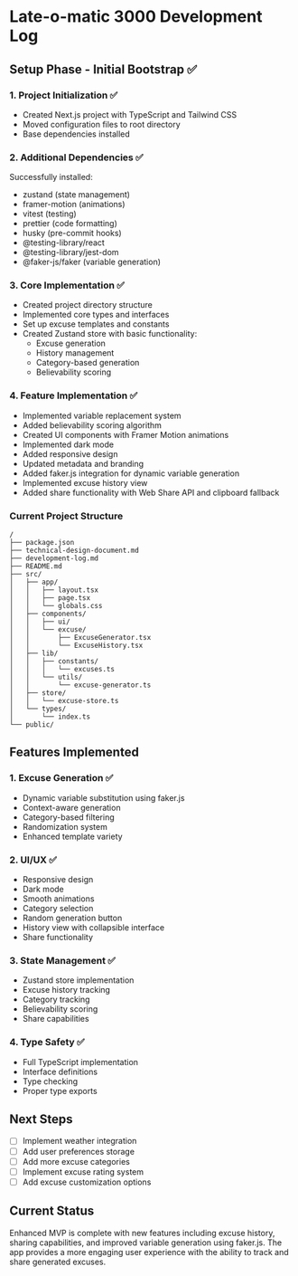 # Late-o-matic 3000 Development Log

## Setup Phase - Initial Bootstrap ✅

### 1. Project Initialization ✅
- Created Next.js project with TypeScript and Tailwind CSS
- Moved configuration files to root directory
- Base dependencies installed

### 2. Additional Dependencies ✅
Successfully installed:
- zustand (state management)
- framer-motion (animations)
- vitest (testing)
- prettier (code formatting)
- husky (pre-commit hooks)
- @testing-library/react
- @testing-library/jest-dom
- @faker-js/faker (variable generation)

### 3. Core Implementation ✅
- Created project directory structure
- Implemented core types and interfaces
- Set up excuse templates and constants
- Created Zustand store with basic functionality:
  - Excuse generation
  - History management
  - Category-based generation
  - Believability scoring

### 4. Feature Implementation ✅
- Implemented variable replacement system
- Added believability scoring algorithm
- Created UI components with Framer Motion animations
- Implemented dark mode
- Added responsive design
- Updated metadata and branding
- Added faker.js integration for dynamic variable generation
- Implemented excuse history view
- Added share functionality with Web Share API and clipboard fallback

### Current Project Structure
```
/
├── package.json
├── technical-design-document.md
├── development-log.md
├── README.md
├── src/
│   ├── app/
│   │   ├── layout.tsx
│   │   ├── page.tsx
│   │   └── globals.css
│   ├── components/
│   │   ├── ui/
│   │   └── excuse/
│   │       ├── ExcuseGenerator.tsx
│   │       └── ExcuseHistory.tsx
│   ├── lib/
│   │   ├── constants/
│   │   │   └── excuses.ts
│   │   └── utils/
│   │       └── excuse-generator.ts
│   ├── store/
│   │   └── excuse-store.ts
│   └── types/
│       └── index.ts
└── public/
```

## Features Implemented

### 1. Excuse Generation ✅
- Dynamic variable substitution using faker.js
- Context-aware generation
- Category-based filtering
- Randomization system
- Enhanced template variety

### 2. UI/UX ✅
- Responsive design
- Dark mode
- Smooth animations
- Category selection
- Random generation button
- History view with collapsible interface
- Share functionality

### 3. State Management ✅
- Zustand store implementation
- Excuse history tracking
- Category tracking
- Believability scoring
- Share capabilities

### 4. Type Safety ✅
- Full TypeScript implementation
- Interface definitions
- Type checking
- Proper type exports

## Next Steps
- [ ] Implement weather integration
- [ ] Add user preferences storage
- [ ] Add more excuse categories
- [ ] Implement excuse rating system
- [ ] Add excuse customization options

## Current Status
Enhanced MVP is complete with new features including excuse history, sharing capabilities, and improved variable generation using faker.js. The app provides a more engaging user experience with the ability to track and share generated excuses.
